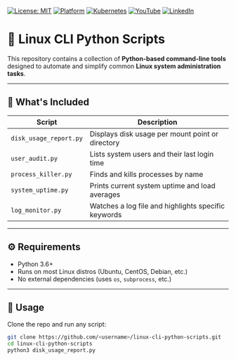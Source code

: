 [![License: MIT](https://img.shields.io/badge/License-MIT-blue.svg)](LICENSE)
[![Platform](https://img.shields.io/badge/platform-Ubuntu%2022.04%2B-lightgrey)](#)
[![Kubernetes](https://img.shields.io/badge/Kubernetes-MicroK8s%20%7C%20kubeadm-blue)](#)
[![YouTube](https://img.shields.io/badge/YouTube-TechShorts-red)](https://www.youtube.com/@techshorts-p3z)
[![LinkedIn](https://img.shields.io/badge/LinkedIn-Adari%20Bain-blue)](https://www.linkedin.com/in/adari-bain-298924152/)

# 🐧 Linux CLI Python Scripts

This repository contains a collection of **Python-based command-line tools** designed to automate and simplify common **Linux system administration tasks**.

---

## 📂 What's Included

| Script | Description |
|--------|-------------|
| `disk_usage_report.py` | Displays disk usage per mount point or directory |
| `user_audit.py`        | Lists system users and their last login time |
| `process_killer.py`    | Finds and kills processes by name |
| `system_uptime.py`     | Prints current system uptime and load averages |
| `log_monitor.py`       | Watches a log file and highlights specific keywords |

---

## ⚙️ Requirements

- Python 3.6+
- Runs on most Linux distros (Ubuntu, CentOS, Debian, etc.)
- No external dependencies (uses `os`, `subprocess`, etc.)

---

## 🚀 Usage

Clone the repo and run any script:

```bash
git clone https://github.com/<username>/linux-cli-python-scripts.git
cd linux-cli-python-scripts
python3 disk_usage_report.py
